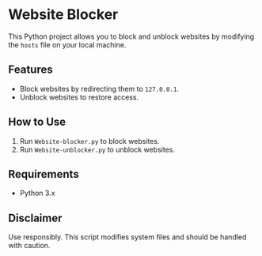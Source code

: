 # Website Blocker
This Python project allows you to block and unblock websites by modifying the `hosts` file on your local machine.

## Features
- Block websites by redirecting them to `127.0.0.1`.
- Unblock websites to restore access.

## How to Use
1. Run `Website-blocker.py` to block websites.
2. Run `Website-unblocker.py` to unblock websites.

## Requirements
- Python 3.x

## Disclaimer
Use responsibly. This script modifies system files and should be handled with caution.
